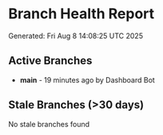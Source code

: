 # Branch Health Report
Generated: Fri Aug  8 14:08:25 UTC 2025

## Active Branches
- **main** - 19 minutes ago by Dashboard Bot

## Stale Branches (>30 days)
No stale branches found
